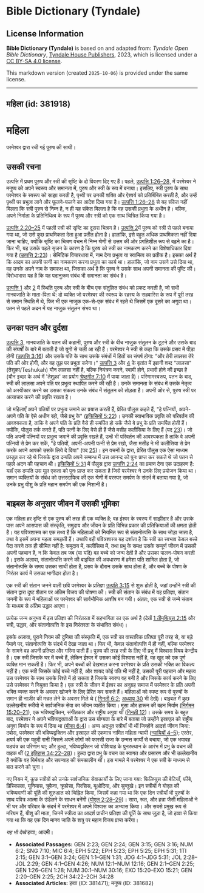 # Bible Dictionary (Tyndale)

## License Information

**Bible Dictionary (Tyndale)** is based on and adapted from: _Tyndale Open Bible Dictionary_, [Tyndale House Publishers](https://tyndaleopenresources.com/), 2023, which is licensed under a [CC BY-SA 4.0 license](https://creativecommons.org/licenses/by-sa/4.0/legalcode.en).

This markdown version (created `2025-10-06`) is provided under the same license.



--------------------------------

## महिला (id: 381918)

महिला
=====

परमेश्वर द्वारा रची गई पुरुष की साथी।

उसकी रचना
---------

उत्पत्ति में प्रथम पुरुष और स्त्री की सृष्टि के दो विवरण दिए गए हैं। पहले, [उत्पत्ति 1:26–28,](https://ref.ly/Gen1:26-Gen1:28) में परमेश्वर ने मनुष्य को अपने स्वरूप और समानता में, पुरुष और स्त्री के रूप में बनाया। इसलिए, स्त्री पुरुष के साथ परमेश्वर के स्वरूप को साझा करती है, पृथ्वी पर उनकी शक्ति और ऐश्वर्य को प्रतिबिंबित करती है, और उन्हें पृथ्वी पर प्रभुत्व लाने और फूलने\-फलने का आदेश दिया गया है। [उत्पत्ति 1:26–28](https://ref.ly/Gen1:26-Gen1:28) से यह संकेत नहीं मिलता कि स्त्री पुरुष से निम्न है, न ही यह संकेत मिलता है कि वह उसकी प्रभुता के अधीन है। बल्कि, अपने निर्माता के प्रतिनिधित्व के रूप में पुरुष और स्त्री को एक साथ चित्रित किया गया है।

[उत्पत्ति 2:20–25](https://ref.ly/Gen2:20-Gen2:25) में पहली स्त्री की सृष्टि का दूसरा चित्रण है। [उत्पत्ति 2](https://ref.ly/Gen2:1-Gen2:25)में पुरुष को स्त्री से पहले बनाया गया था, जो उसे कुछ प्राथमिकता देता हुआ प्रतीत होता है। हालांकि, इसे बहुत अधिक प्राथमिकता नहीं दिया जाना चाहिए, क्योंकि सृष्टि का चित्रण वचन में निम्न श्रेणी से उत्तम की ओर प्रगतिशील रूप से बढ़ने का है। फिर भी, यह उसके पहले सृजन के कारण है कि पुरुष को स्त्री का नामकरण करने का विशेषाधिकार दिया गया है ([उत्पत्ति 2:23](https://ref.ly/Gen2:23))। सेमिटिक विचारधारा में, नाम देना प्रभुत्व या स्वामित्व का प्रतीक है। इसका अर्थ है कि आदम का अपनी पत्नी का नामकरण करना प्रभुता का कार्य था। हालांकि, जो नाम उसने उसे दिया था, वह उनके अपने नाम के समकक्ष था, जिसका अर्थ है कि पुरुष ने उसके साथ अपनी समानता की पुष्टि की। विरोधाभास यह है कि यह पदानुक्रम संबंध भी समानता का संबंध है।

[उत्पत्ति 1](https://ref.ly/Gen1:1-Gen1:31) और [2](https://ref.ly/Gen2:1-Gen2:25) में स्थिति पुरुष और स्त्री के बीच एक संतुलित संबंध को प्रकट करती है, जो सभी मानवजाति के माता\-पिता थे: दो व्यक्ति जो परमेश्वर की स्वरूप के रहस्य के सहवारिस के रूप में पूरी तरह से समान स्थिति में थे, फिर भी एक नाजुक एक\-से\-एक संबंध में रहते थे जिसमें एक दूसरे का अगुवा था। पतन से पहले अदन में यह नाजुक संतुलन संभव था।

उनका पतन और दुर्दशा
-------------------

[उत्पत्ति 3](https://ref.ly/Gen3:1-Gen3:24), मानवजाति के पतन की कहानी, पुरुष और स्त्री के बीच नाजुक संतुलन के टूटने और उसके बाद की संघर्षों के बारे में बताती है जो युगों से चली आ रही हैं। परमेश्वर ने स्त्री से कहा कि उसके प्रसव में पीड़ा होगी ([उत्पत्ति 3:16](https://ref.ly/Gen3:16)) और उसके पति के साथ उसके संबंधों में हितों का संघर्ष होगा: “और तेरी लालसा तेरे पति की ओर होगी, और वह तुझ पर प्रभुता करेगा।" [उत्पत्ति 3](https://ref.ly/Gen3:1-Gen3:24) और [4](https://ref.ly/Gen4:1-Gen4:26) के वृतांत में इब्रानी शब्द "लालसा" (तेशुक़ा/Teshukah) यौन लालसा नहीं है, बल्कि नियंत्रण करने, स्वामी होने, प्रभारी होने की इच्छा है (यौन इच्छा के अर्थ में 'तेशुक़ा' का प्रयोग [श्रेष्ठगीत 7:10](https://ref.ly/Song7:10) में पाया जाता है)। परिणामस्वरूप, पतन के बाद, स्त्री की लालसा अपने पति पर प्रभुत्व स्थापित करने की रही है। उनके समानता के संबंध में उसके नेतृत्व को अस्वीकार करने का उसका संकल्प उनके संबंध में संतुलन को तोड़ता है। अपनी ओर से, पुरुष स्त्री पर अत्याचार करने की प्रवृत्ति रखता है।

जो महिलाएँ अपने पतियों पर प्रभुत्व जमाने का प्रयास करती हैं, प्रेरित पौलुस कहते हैं, "हे पत्नियों, अपने\-अपने पति के ऐसे अधीन रहो, जैसे प्रभु के" ([इफिसियों 5:22](https://ref.ly/Eph5:22))। उनकी स्वाभाविक प्रवृत्ति को परिवर्तन की आवश्यकता है, ताकि वे अपने पति के प्रति वैसे ही समर्पित हो सकें जैसे वे प्रभु के प्रति समर्पित होती हैं। क्योंकि, पौलुस तर्क करते हैं, पति पत्नी के लिए वैसे ही हैं जैसे मसीह कलीसिया के लिए हैं (पद [23](https://ref.ly/Eph5:23))। जो पति अपनी पत्नियों पर प्रभुत्व जमाने की प्रवृत्ति रखते हैं, उन्हें भी परिवर्तन की आवश्यकता है ताकि वे अपनी पत्नियों से प्रेम कर सकें, "हे पतियों, अपनी\-अपनी पत्नी से प्रेम रखो, जैसा मसीह ने भी कलीसिया से प्रेम करके अपने आपको उसके लिये दे दिया" (पद [25](https://ref.ly/Eph5:25))। इन वचनों के द्वारा, प्रेरित पौलुस एक ऐसा माध्यम प्रस्तुत कर रहे थे जिसके द्वारा दम्पति अपने सम्बन्ध में उस आनन्द को पुनः प्राप्त कर सकते थे जो पतन से पहले अदन की पहचान थी। [इफिसियों 5:31](https://ref.ly/Eph5:31) में पौलुस द्वारा [उत्पत्ति 2:24](https://ref.ly/Gen2:24) का प्रमाण देना एक उदाहरण है: यहाँ एक दम्पति उस मूल एकता को पुनः प्राप्त कर सकता है जिसे परमेश्वर ने उनके लिए प्रयोजन किया था। समान व्यक्तियों के संबंध को उत्तरदायित्व की एक श्रेणी में परस्पर समर्पण के संदर्भ में बताया गया है, जो उनके प्रभु यीशु के प्रति महान समर्पण की एक निशानी है।

बाइबल के अनुसार जीवन में उसकी भूमिका
------------------------------------

एक महिला हर दृष्टि से एक पुरुष की तरह ही एक व्यक्ति है; वह ईश्वर के स्वरुप में साझीदार है और उसके पास अपने आसपास की संस्कृति, समुदाय और जीवन के प्रति विभिन्न प्रकार की प्रतिक्रियाओं की क्षमता होती है। यह पवित्रशास्त्र का एक तथ्य है कि महिलाओं को नियमित रूप से संतानोत्पत्ति के साथ जोड़ा जाता है, तथा वे इसमें अपना महत्व समझती हैं। तथापि वही पवित्रशास्त्र यह दर्शाता है कि स्त्री का स्वभाव केवल बच्चे पैदा करने तक ही सीमित नहीं है: समुदाय में, कलीसिया में, तथा प्रभु के समक्ष उसके सम्पूर्ण जीवन में उसकी अपनी पहचान है, न कि केवल तब जब (या यदि) वह बच्चे को जन्म देती है और उसका पालन\-पोषण करती है। इसके अलावा, संतानोत्पत्ति करने की बाइबिल की अवधारणा में हमेशा पति शामिल होता है, जो संतानोत्पत्ति के समय उसका साथी होता है, प्रसव के दौरान उसके साथ होता है, और बच्चे के पोषण के निरंतर कार्य में उसका भागीदार होता है।

एक स्त्री की संतान जनने वाली छवि परमेश्वर के प्रतिज्ञा [उत्पति 3:15](https://ref.ly/Gen3:15) से शुरू होती है, जहां उन्होंने स्त्री की संतान द्वारा दुष्ट शैतान पर अंतिम विजय की घोषणा की। स्त्री की संतान के संबंध में यह प्रतिज्ञा, संतान जननी के रूप में महिलाओं पर परमेश्वर की सार्वभौमिक आशीष बन गयी। अंततः, एक स्त्री से जन्मे संतान के माध्यम से अंतिम उद्धार आएगा। 

प्रत्येक जन्म अनुभव में इस प्रतिज्ञा की निरंतरता में सहभागिता का एक अर्थ है (देखें [1 तीमुथियुस 2:15](https://ref.ly/1Tim2:15) और स्त्री, उद्धार, और संतानोत्पत्ति के इस निरंतरता के संभावित संबंध)।

इसके अलावा, पुराने नियम की दुनिया की संस्कृति में, एक स्त्री का वास्तविक प्रतिष्ठा पूरी तरह से, या बड़े पैमाने पर, संतानोत्पत्ति के संदर्भ में देखा जाता था। फिर भी, केवल संतानोत्पत्ति में ही नहीं, बल्कि परमेश्वर के सामने वह अपनी प्रतिष्ठा और गरिमा पाती हैं। पुरुष की तरह स्त्री के लिए भी प्रभु में विश्वास विषय केन्द्रीय है। एक स्त्री जिसके घर में बच्चे हैं, लेकिन ईश्वर में उसका कोई विश्वास नहीं है, वह खुद को एक पूर्ण व्यक्ति मान सकती है। फिर भी, अपने बच्चों की देखभाल करना परमेश्वर के प्रति उसकी भक्ति का विकल्प नहीं है। एक स्त्री जिसके कोई बच्चे नहीं हैं, और शायद कोई पति भी नहीं है, उसकी पूरी पहचान और महत्व उस परमेश्वर के साथ उसके रिश्ते में हो सकता है जिसके स्वरुप वह बनी है और जिसके कार्य करने के लिए उसे परमेश्वर ने नियुक्त किया है। एक स्त्री के जीवन में ईश्वर का अनुग्रह समाज में परमेश्वर के प्रति अपनी भक्ति व्यक्त करने के अवसर खोजने के लिए प्रेरित कर सकते हैं। महिलाओं को स्पष्ट रूप से पुरुषों के समान ही नाज़ीर की मन्नत लेने के अवसर मिले थे ( [गिनती 6:2](https://ref.ly/Num6:2); [अध्याय 30](https://ref.ly/Num6:2) भी देखें)। बाइबल में कुछ उल्लेखनीय स्त्रीयो ने सार्वजनिक सेवा का जीवन व्यतीत किया। मूसा और हारून की बहन मिर्याम ([निर्गमन 15:20–21](https://ref.ly/Exod15:20-Exod15:21)), एक भविष्यद्वक्तिन, संगीतकार और राष्ट्रीय अगुवा थीं ([गिनती 12](https://ref.ly/Num12:1-Num12:16))। उसके समय के बहुत बाद, परमेश्वर ने अपने भविष्यद्वक्ताओं के द्वारा उस योग्यता के बारे में बताया जो उन्होंने इस्राएल को राष्ट्रीय अगुवा मिर्याम के रूप में दिया था ([मीका 6:4](https://ref.ly/Mic6:4))। अन्य अद्भुत स्त्रीयाँ भी थीं जिन्होंने आदर्श जीवन जिया: दबोरा, परमेश्वर की भविष्यद्वक्तिन और इस्राएल की एकमात्र नामित महिला न्यायी ([न्यायियों 4–5](https://ref.ly/Judg4:1-Judg5:31)); एस्तेर, क्षयर्ष की एक यहूदी रानी जिसने अपने लोगों को फारसी राजा के उन्मत्त कार्यों से बचाया, जो एक भयावह षड्यंत्र का परिणाम था; और हुल्दा, भविष्यद्वक्तिन जो योशियाह के पुनरुत्थान के आरंभ में प्रभु के वचन की वाहक थीं ([2 इतिहास 34:22–28](https://ref.ly/2Chr34:22-2Chr34:28))। हुल्दा द्वारा प्रभु के वचन का स्वागत और प्रसारण और भी उल्लेखनीय है क्योंकि वह यिर्मयाह और सपन्याह की समकालीन थीं। इस मामले में परमेश्वर ने एक स्त्री के माध्यम से बात करने को चुना।

नए नियम में, कुछ स्त्रीयों को उनके सार्वजनिक सेवाकार्यों के लिए जाना गया: फिलिप्पुस की बेटियाँ, फीबे, प्रिस्किल्ला, यूनियास, त्रूफैना, त्रूफोसा, पिरसिस, यूओदिया, और सुन्तुखे। इन स्त्रीयों ने योएल की भविष्यवाणी की पूर्ति की शुरुआत को चिह्नित किया, जिसमें कहा गया था कि एक दिन स्त्रीयाँ भी पुरुषों के साथ पवित्र आत्मा के उंडेलने के साधन बनेंगी ([योएल 2:28–29](https://ref.ly/Joel2:28-Joel2:29))। सारा, रूत, और हन्ना जैसी महिलाओं ने भी घर और परिवार के संदर्भ में परमेश्वर में अपने विश्वास का अभ्यास किया। और सबसे प्रमुख रूप से मरियम हैं, यीशु की माता, जिनमें स्त्रीत्व का आदर्श प्राचीन प्रतिज्ञा की पूर्ति के साथ जुड़ा है, जो हव्वा से किया गया था कि वह एक दिन मानव जाति के शत्रु पर महान विजय प्राप्त करेंगा।

*यह भी देखें* हव्वा; आदमी।

* **Associated Passages:** GEN 2:23; GEN 2:24; GEN 3:15; GEN 3:16; NUM 6:2; SNG 7:10; MIC 6:4; EPH 5:22; EPH 5:23; EPH 5:25; EPH 5:31; 1TI 2:15; GEN 3:1–GEN 3:24; GEN 1:1–GEN 1:31; JDG 4:1–JDG 5:31; JOL 2:28–JOL 2:29; GEN 4:1–GEN 4:26; NUM 12:1–NUM 12:16; GEN 2:1–GEN 2:25; GEN 1:26–GEN 1:28; NUM 30:1–NUM 30:16; EXO 15:20–EXO 15:21; GEN 2:20–GEN 2:25; 2CH 34:22–2CH 34:28
* **Associated Articles:** हव्वा (ID: 381471); मनुष्य (ID: 381682)


